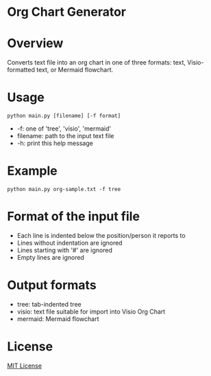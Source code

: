 # Org Chart Generator

# Overview

Converts text file into an org chart in one of three formats: text, Visio-formatted text, or Mermaid flowchart.

# Usage
`python main.py [filename] [-f format]`

- -f: one of 'tree', 'visio', 'mermaid'
- filename: path to the input text file
- -h: print this help message

# Example
`python main.py org-sample.txt -f tree`

# Format of the input file
- Each line is indented below the position/person it reports to
- Lines without indentation are ignored
- Lines starting with '#' are ignored
- Empty lines are ignored

# Output formats
- tree: tab-indented tree
- visio: text file suitable for import into Visio Org Chart
- mermaid: Mermaid flowchart

# License
[MIT License](LICENSE.md)